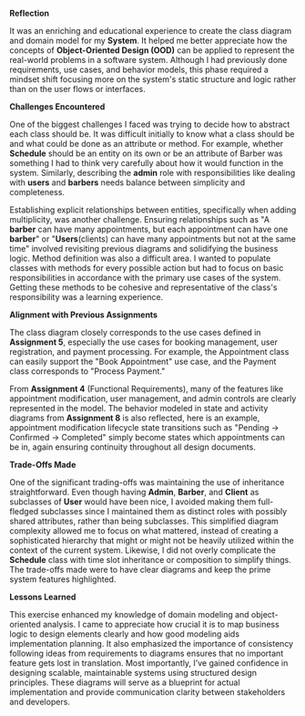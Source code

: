 
**Reflection**

It was an enriching and educational experience to create the class diagram and domain model for my **System**. It helped me better appreciate how the concepts of **Object-Oriented Design (OOD)** can be applied to represent the real-world problems in a software system. Although I had previously done requirements, use cases, and behavior models, this phase required a mindset shift focusing more on the system's static structure and logic rather than on the user flows or interfaces.

**Challenges Encountered**

One of the biggest challenges I faced was trying to decide how to abstract each class should be. It was difficult initially to know what a class should be and what could be done as an attribute or method. For example, whether **Schedule** should be an entity on its own or be an attribute of Barber was something I had to think very carefully about how it would function in the system. Similarly, describing the **admin** role with responsibilities like dealing with **users** and **barbers** needs balance between simplicity and completeness.

Establishing explicit relationships between entities, specifically when adding multiplicity, was another challenge. Ensuring relationships such as "A **barber** can have many appointments, but each appointment can have one **barber**" or "**Users**(clients) can have many appointments but not at the same time" involved revisiting previous diagrams and solidifying the business logic. Method definition was also a difficult area. I wanted to populate classes with methods for every possible action but had to focus on basic responsibilities in accordance with the primary use cases of the system. Getting these methods to be cohesive and representative of the class's responsibility was a learning experience.

**Alignment with Previous Assignments**

The class diagram closely corresponds to the use cases defined in **Assignment 5**, especially the use cases for booking management, user registration, and payment processing. For example, the Appointment class can easily support the "Book Appointment" use case, and the Payment class corresponds to "Process Payment."

From **Assignment 4** (Functional Requirements), many of the features like appointment modification, user management, and admin controls are clearly represented in the model. The behavior modeled in state and activity diagrams from **Assignment 8** is also reflected, here is an example, appointment modification lifecycle state transitions such as "Pending → Confirmed → Completed" simply become states which appointments can be in, again ensuring continuity throughout all design documents.

**Trade-Offs Made**

One of the significant trading-offs was maintaining the use of inheritance straightforward. Even though having **Admin**, **Barber**, and **Client** as subclasses of **User** would have been nice, I avoided making them full-fledged subclasses since I maintained them as distinct roles with possibly shared attributes, rather than being subclasses. This simplified diagram complexity allowed me to focus on what mattered, instead of creating a sophisticated hierarchy that might or might not be heavily utilized within the context of the current system. Likewise, I did not overly complicate the **Schedule** class with time slot inheritance or composition to simplify things. The trade-offs made were to have clear diagrams and keep the prime system features highlighted.

**Lessons Learned**

This exercise enhanced my knowledge of domain modeling and object-oriented analysis. I came to appreciate how crucial it is to map business logic to design elements clearly and how good modeling aids implementation planning. It also emphasized the importance of consistency following ideas from requirements to diagrams ensures that no important feature gets lost in translation. Most importantly, I’ve gained confidence in designing scalable, maintainable systems using structured design principles. These diagrams will serve as a blueprint for actual implementation and provide communication clarity between stakeholders and developers.
